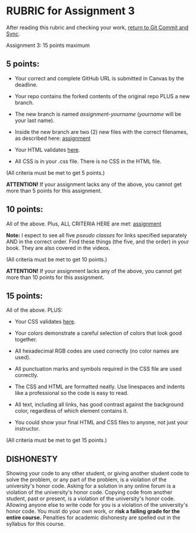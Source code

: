 # RUBRIC for Assignment 3

After reading this rubric and checking your work, [return to Git Commit and Sync](../git_commit_and_sync).

Assignment 3: 15 points maximum

## 5 points:

* Your correct and complete GitHub URL is submitted in Canvas by the deadline.

* Your repo contains the forked contents of the original repo PLUS a new branch.

* The new branch is named *assignment-yourname* (*yourname* will be your last name).

* Inside the new branch are two (2) new files with the correct filenames, as described here: [assignment](../assignment)

* Your HTML validates [here](https://validator.w3.org/).

* All CSS is in your .css file. There is no CSS in the HTML file.

(All criteria must be met to get 5 points.)

**ATTENTION!** If your assignment lacks any of the above, you cannot get more than 5 points for this assignment.

## 10 points:

All of the above. Plus, ALL CRITERIA HERE are met: [assignment](../assignment)

**Note:** I expect to see all five *pseudo classes* for links specified separately AND in the correct order. Find these things (the five, and the order) in your book. They are also covered in the videos.

(All criteria must be met to get 10 points.)

**ATTENTION!** If your assignment lacks any of the above, you cannot get more than 10 points for this assignment. 

## 15 points:

All of the above. PLUS:

* Your CSS validates [here](https://jigsaw.w3.org/css-validator/).

* Your colors demonstrate a careful selection of colors that look good together.

* All hexadecimal RGB codes are used correctly (no color names are used).

* All punctuation marks and symbols required in the CSS file are used correctly.

* The CSS and HTML are formatted neatly. Use linespaces and indents like a professional so the code is easy to read.

* All text, including all links, has good contrast against the background color, regardless of which element contains it.

* You could show your final HTML and CSS files to anyone, not just your instructor.

(All criteria must be met to get 15 points.)

## DISHONESTY

Showing your code to any other student, or giving another student code to solve the problem, or any part of the problem, is a violation of the university's honor code. Asking for a solution in any online forum is a violation of the university's honor code. Copying code from another student, past or present, is a violation of the university's honor code. Allowing anyone else to write code for you is a violation of the university's honor code. You must do your own work, or **risk a failing grade for the entire course.** Penalties for academic dishonesty are spelled out in the syllabus for this course.
